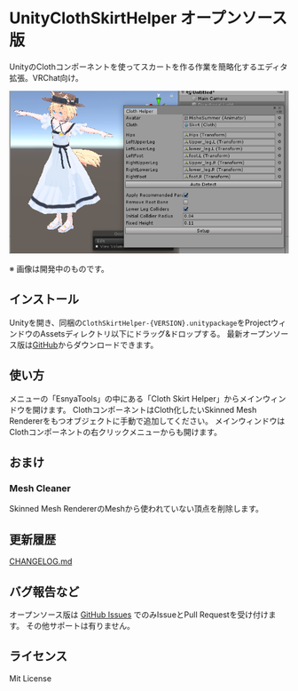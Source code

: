 # UnityClothSkirtHelper オープンソース版
UnityのClothコンポーネントを使ってスカートを作る作業を簡略化するエディタ拡張。VRChat向け。

![Screenshot](Documents~/ss01.png)

※ 画像は開発中のものです。

## インストール
Unityを開き、同梱の`ClothSkirtHelper-{VERSION}.unitypackage`をProjectウィンドウのAssetsディレクトリ以下にドラッグ&ドロップする。
最新オープンソース版は[GitHub](https://github.com/esnya/UnityClothSkirtHelper/releases)からダウンロードできます。

## 使い方
メニューの「EsnyaTools」の中にある「Cloth Skirt Helper」からメインウィンドウを開けます。
ClothコンポーネントはCloth化したいSkinned Mesh Rendererをもつオブジェクトに手動で追加してください。
メインウィンドウはClothコンポーネントの右クリックメニューからも開けます。

## おまけ
### Mesh Cleaner
Skinned Mesh RendererのMeshから使われていない頂点を削除します。

## 更新履歴
[CHANGELOG.md](CHANGELOG.md)

## バグ報告など
オープンソース版は [GitHub Issues](issues) でのみIssueとPull Requestを受け付けます。
その他サポートは有りません。


## ライセンス
Mit License
